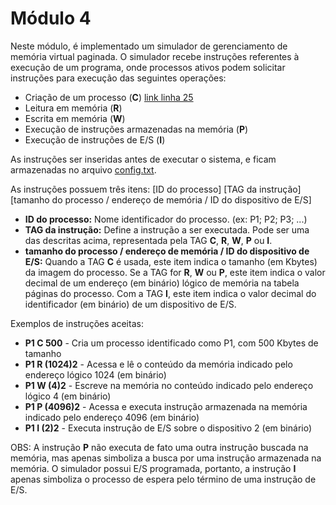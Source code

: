 # Módulo 4

Neste módulo, é implementado um simulador de gerenciamento de memória virtual paginada. O simulador recebe instruções referentes à execução de um programa, onde processos ativos podem solicitar instruções para execução das seguintes operações:
* Criação de um processo (**C**) [link linha 25](https://github.com/RafaelSantosBraz/SSC5723-gpso2/edit/master/Modulo03/README#L25)
* Leitura em memória (**R**)
* Escrita em memória (**W**)
* Execução de instruções armazenadas na memória (**P**)
* Execução de instruções de E/S (**I**)

As instruções ser inseridas antes de executar o sistema, e ficam armazenadas no arquivo [config.txt](/simulador_memoria/config.txt).

As instruções possuem três itens: \[ID do processo\] \[TAG da instrução] \[tamanho do processo / endereço de memória / ID do dispositivo de E/S]

* **ID do processo:** Nome identificador do processo. (ex: P1; P2; P3; ...)
* **TAG da instrução:** Define a instrução a ser executada. Pode ser uma das descritas acima, representada pela TAG **C**, **R**, **W**, **P** ou **I**.
* **tamanho do processo / endereço de memória / ID do dispositivo de E/S:** Quando a TAG **C** é usada, este item indica o tamanho (em Kbytes) da imagem do processo. Se a TAG for **R**, **W** ou **P**, este item indica o valor decimal de um endereço (em binário) lógico de memória na tabela páginas do processo. Com a TAG **I**, este item indica o valor decimal do identificador (em binário) de um dispositivo de E/S. 

Exemplos de instruções aceitas:
* **P1 C 500** - Cria um processo identificado como P1, com 500 Kbytes de tamanho
* **P1 R (1024)2** - Acessa e lê o conteúdo da memória indicado pelo endereço lógico 1024 (em binário)
* **P1 W (4)2** - Escreve na memória no conteúdo indicado pelo endereço lógico 4 (em binário)
* **P1 P (4096)2** - Acessa e executa instrução armazenada na memória indicado pelo endereço 4096 (em binário)
* **P1 I (2)2** - Executa instrução de E/S sobre o dispositivo 2 (em binário)

OBS: A instrução **P** não executa de fato uma outra instrução buscada na memória, mas apenas simboliza a busca por uma instrução armazenada na memória. O simulador possui E/S programada, portanto, a instrução **I** apenas simboliza o processo de espera pelo término de uma instrução de E/S.
